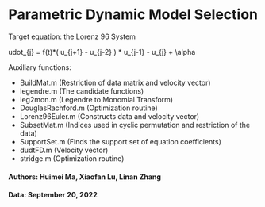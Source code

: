 # Parametric Dynamic Model Selection
Target equation: the Lorenz 96 System 

udot_{j} = f(t)*( u_{j+1} - u_{j-2} ) * u_{j-1} - u_{j} + \alpha

Auxiliary functions:  
 * BuildMat.m (Restriction of data matrix and velocity vector)
 * legendre.m (The candidate functions)
 * leg2mon.m (Legendre to Monomial Transform)
 * DouglasRachford.m (Optimization routine)
 * Lorenz96Euler.m (Constructs data and velocity vector)
 * SubsetMat.m (Indices used in cyclic permutation and restriction of the data)
 * SupportSet.m (Finds the support set of equation coefficients)
 * dudtFD.m (Velocity vector)  
 * stridge.m (Optimization routine) 
#### Authors: Huimei Ma, Xiaofan Lu, Linan Zhang  
#### Data: September 20, 2022
